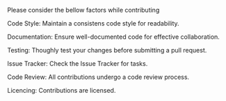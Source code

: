 Please consider the bellow factors while contributing

Code Style:
Maintain a consistens code style for readability.

Documentation:
Ensure well-documented code for effective collaboration.

Testing:
Thoughly test your changes before submitting a pull request. 

Issue Tracker:
Check the Issue Tracker for tasks.

Code Review:
All contributions undergo a code review process.

Licencing:
Contributions are licensed.
